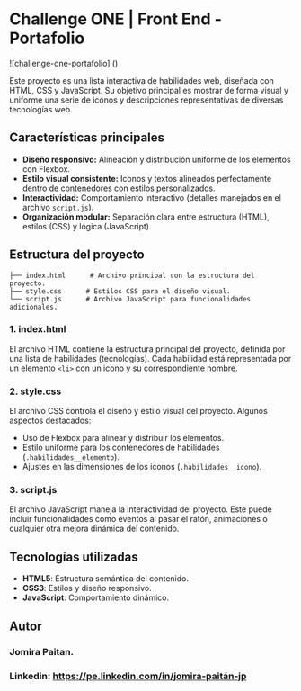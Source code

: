 # Challenge ONE | Front End - Portafolio

![challenge-one-portafolio] ()

Este proyecto es una lista interactiva de habilidades web, diseñada con HTML, CSS y JavaScript. Su objetivo principal es mostrar de forma visual y uniforme una serie de iconos y descripciones representativas de diversas tecnologías web.

## Características principales
- **Diseño responsivo:** Alineación y distribución uniforme de los elementos con Flexbox.
- **Estilo visual consistente:** Iconos y textos alineados perfectamente dentro de contenedores con estilos personalizados.
- **Interactividad:** Comportamiento interactivo (detalles manejados en el archivo `script.js`).
- **Organización modular:** Separación clara entre estructura (HTML), estilos (CSS) y lógica (JavaScript).

## Estructura del proyecto

```
├── index.html      # Archivo principal con la estructura del proyecto.
├── style.css      # Estilos CSS para el diseño visual.
└── script.js      # Archivo JavaScript para funcionalidades adicionales.
```

### 1. **index.html**
El archivo HTML contiene la estructura principal del proyecto, definida por una lista de habilidades (tecnologías). Cada habilidad está representada por un elemento `<li>` con un icono y su correspondiente nombre.

### 2. **style.css**
El archivo CSS controla el diseño y estilo visual del proyecto. Algunos aspectos destacados:
- Uso de Flexbox para alinear y distribuir los elementos.
- Estilo uniforme para los contenedores de habilidades (`.habilidades__elemento`).
- Ajustes en las dimensiones de los iconos (`.habilidades__icono`).

### 3. **script.js**
El archivo JavaScript maneja la interactividad del proyecto. Este puede incluir funcionalidades como eventos al pasar el ratón, animaciones o cualquier otra mejora dinámica del contenido.

## Tecnologías utilizadas
- **HTML5**: Estructura semántica del contenido.
- **CSS3**: Estilos y diseño responsivo.
- **JavaScript**: Comportamiento dinámico.

## Autor
### Jomira Paitan.
### Linkedin: https://pe.linkedin.com/in/jomira-paitán-jp


